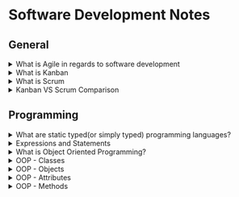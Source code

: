 # Software Development Notes

## General

<details>
    <summary>
        What is Agile in regards to software development
    </summary>
    <br>
    <blockquote>
        <p>
            <h5>
                <b>Summary:</b>
            </h5>
            Agile is a structured and iterative approach to project management and product development. It recognizes the volatility of product development, and provides a methodology for self-organizing teams to respond to change without going off the rails.
        </p>
        <br>
        <p>
            <h5>
                <b>More Information:</b>
            </h5>
            <h6>
                [<a href="https://www.atlassian.com/agile/kanban/kanban-vs-scrum">Atlassian</a>]
            </h6>
        </p>
        <p>
            When it comes to implementing <b>Agile</b> and <b>DevOps</b>, <b>kanban</b> and <b>scrum</b> provide different ways to do so.
        </P>
        <p>
            It's easy to point out the differences between scrum practices and kanban practices, but that's just at the <b>surface level</b>. 
            While the practices differ, the principles are largely the same. Both frameworks will help you build better products (and services) with fewer headaches. 
        </p>
        <p>
            <b>Agile</b> is a structured and iterative approach to project management and product development. It recognizes the volatility of product development, and provides a methodology for self-organizing teams to respond to change without going off the rails. 
        </p>
    </blockquote>
</details>

<details>
    <summary>
        What is Kanban
    </summary>
    <br>
    <blockquote>
        <p>
            <b>Kanban</b> is all about visualizing your work, limiting work in progress, and maximizing efficiency (or flow). Kanban teams focus on <b>reducing the time</b> a project takes (or user story) from start to finish. They do this by using a kanban board and continuously improving their flow of work. 
        </p>
        <p>
            Kanban helps visualize your work, limit work-in-progress (WIP) and quickly move work from "Doing" to "Done.".
            Kanban is great for teams that have lots of incoming requests that vary in priority and size. Whereas scrum processes require high control over what is in scope, kanban let’s you go with the flow. Let’s take a look at the same five considerations to help you decide.  
        </p>
        <p>
            <b>
                Kanban cadence
            </b>
            Kanban is based on a continuous workflow structure that keeps teams nimble and ready to adapt to changing priorities. Work items—represented by cards— are organized on a kanban board where they flow from one stage of the workflow(column) to the next. Common workflow stages are To Do, In Progress, In Review, Blocked, and Done. But that’s boring.
            The best part of kanban is making custom columns for how your team works. My team ships content, so our columns(simplified) go from Backlog, to Prioritized, to Outlines Ready, to Writing, Designing, Technical Review, and Shipped. Our board helped us learn that we ship about one piece of content per week, and where our bottlenecks are (looking at the Technical Review!).
        </p>
        <p>
            <b>
                Release methodology
            </b>
            In kanban, updates are released whenever they are ready, without a regular schedule or predetermined due dates.
            In theory, kanban does not prescribe a fixed time to deliver a task. If the task gets completed earlier (or later), it can be released as needed without having to wait for a release milestone like sprint review. 
        </p>
        <p>
            <b>
                Kanban roles
            </b>
            The whole team owns the kanban board. Some teams enlist an agile coach but, unlike scrum, there is no single “kanban master” who keeps everything running smoothly. It’s the collective responsibility of the entire team to collaborate on and deliver the tasks on the board.
        </p>
        <p>
            <b>
                Key metrics
            </b>
            Lead time and cycle time are important metrics for kanban teams. The deal with the average amount of time that it takes for a task to move from start to finish. Improving cycle times indicates the success of kanban teams.
            The Cumulative Flow Diagram (CFD) is another analytical tool used by kanban teams to understand the number of work items in each state. CFDs help identify specific bottlenecks that need to be resolved for better throughput.
            Another way to deal with bottlenecks is through Work In Progress (WIP) limits. A WIP limit caps the number of cards that can be in any one column at one time. When you reach your WIP limit, a tool like Jira Software caps that column, and the team swarms on those items to move them forward.
        </p>
        <p>
            <b>
                Change philosophy
            </b>
            A kanban workflow can change at any time. New work items can get added to the backlog and existing cards can get blocked or removed based on prioritization. Also, if the team capacity changes, WIP limit can be recalibrated and work items adjusted accordingly. It’s all about being flexible in kanban.
        </p>
    </blockquote>
</details>

<details>
    <summary>
        What is Scrum
    </summary>
    <br>
    <blockquote>
        <p>
            <b>Scrum</b> teams commit to completing an increment of work, which is potentially shippable, through set intervals called sprints. Their goal is to create learning loops to quickly gather and integrate customer feedback. Scrum teams <b>adopt specific roles, create special artifacts, and hold regular ceremonies</b> to keep things moving forward. Scrum is best defined in <b>The Scrum Guide</b>.
        </p>
        <p>
            With scrum, your team promises to ship some valuable increment of work by the end of each sprint. Scrum is built on empiricism, focusing on small increments of work that will help you learn from your customers and better inform what you do next. Here's how it breaks down: 
        </p>
        <p>
            <b>
                Scrum cadence:
            </b>
            Scrum moves fast, with sprints that usually last between one to four weeks, which have clear start and finish dates. The short time frame forces complex tasks to be split into smaller stories and help your team learn quickly. A key question is this: Can your team ship useable code that fast?
            Sprints are punctuated by sprint planning, sprint review, and retrospective meetings and peppered with daily scrum (standup) meetings. These scrum ceremonies are lightweight and run on a continuous basis.
        </p>
        <p>
            <b>
                Scrum roles:
            </b>
            Scrum has three clearly defined roles.
            <ul>
                <li>
                    The product owner advocates for the customer, manages the product backlog, and helps prioritize the work done by the development team.
                </li>
                <li>
                    The scrum master helps the team stay grounded in the scrum principles.
                </li>
                <li>
                    The development team chooses the work to be done, delivers increments, and demonstrates collective accountability.
                </li>
            </ul>  
            Who manages the scrum team? Well, nobody. Scrum teams are self-organizing and everyone is equal, despite having different responsibilities. The team is united by the goal of shipping value to customers.
        </p>
        <p>
            <b>
                Common metrics:
            </b>
            Scrum metrics are data points scrum teams can use to improve efficiency and effectiveness. They can inform decision-making and help teams become more efficient in planning and execution. During the sprint planning phase, teams can use metrics such as sprint goals, team velocity, team capacity, and type of work. During stand-ups, teams can also benefit from measuring progress towards sprint goals, reviewing a sprint burndown, understanding workload distribution, and more.
        </p>
        <p>
            <b>
                Change philosophy:
            </b>
            Teams strive to understand how much they can accomplish within their sprint time boundaries. They commit to its delivery within a sprint. However, scrum teams can receive customer feedback that encourages them to pivot and change the sprint to deliver the most customer value. During the sprint retrospective, scrum teams should discuss how to limit change in the future, as changes put the potentially shippable increment at risk. If a team frequently changes scope mid-sprint, it may signify work was selected that isn’t adequately understood. It could also mean the team has operational/unplannable work that interferes with the plan.
        </p>
    </blockquote>
</details>

<details>
    <summary>
        Kanban VS Scrum Comparison
    </summary>
    <br>
    <blockquote>
    <p>
        <ul>
            <li>
                Kanban is continuous, fluid and visualized process whereas Scrum is short and structured, where work is shipped during fixed intervals known as sprints.
            </li>
            <li>
                Kanban is less structured compared to other frameworks like Scrum.
            </li>
            <li>
                Kanban is more visualized way of managing the development process
            </li>
            <li>
                Kanban has fewer meetings and formal roles compared to other frameworks like Scrum.
            </li>
            <li>
                Scrum is suggested for larger team for better management, while Kanban is suggested for smalled developer teams.
            </li>
        </ul>
    </p>
    </blockquote>
</details>

## Programming

<details>
    <summary>
        What are static typed(or simply typed) programming languages?
    </summary>
    <br>
    <blockquote>
        <p>
            In static typed languages the variable type is know at compilation time instead of run time.
        </p>
        <p>
            Some examples of static programming languages:
        </p>
        <ul>
            <li>
                C
            </li>
            <li>
                C++
            </li>
            <li>
                Java
            </li>
        </ul>
    </blockquote>
</details>

<details>
    <summary>
        Expressions and Statements
    </summary>
    <br>
    <blockquote>
        <p>
            Expressions
        </p>
        <p>
            An expression is anything that results in a value(even if the value is None). Basically, any sequence of literals so, you can say that a string, integer, list, etc. are all expressions.
        </p>
        <p>
            Statements
        </p>
        <p>
            Statements are instructions executed by the interpreter like variable assignments, for loops and conditionals (if-else).
        </p>
    </blockquote>
</details>

<details>
    <summary>
        What is Object Oriented Programming?
    </summary>
    <br>
    <blockquote>
        <p>
            Object-Oriented Programming (OOP) is a programming paradigm in computer science that relies on the concept of classes and objects.It is used to structure a software program into simple, reusable pieces of code blueprints (usually called classes), which are used to create individual instances of objects. There are many object-oriented programming languages, including JavaScript, C++, Java, and Python.
        </p>
        <p>
            A class is an abstract blueprint that creates more specific, concrete objects. Classes often represent broad categories, like Car or Dog that share attributes. These classes define what attributes an instance of this type will have, like color, but not the value of those attributes for a specific object.
        </p>
        <p>
            Classes can also contain functions called methods that are available only to objects of that type. These functions are defined within the class and perform some action helpful to that specific object type.
        </p>
        <p>
            Class templates are used as a blueprint to create individual objects. These represent specific examples of the abstract class, like myCar or goldenRetriever. Each object can have unique values to the properties defined in the class.
        </p>
        <p>
            Benefits of OOP for software engineering
        </p>
        <p>
            <ul>
                <li>
                    OOP models complex things as reproducible, simple structures.
                </li>
                <li>
                    Reusable, OPP objects can be used across programs.
                </li>
                <li>
                    Polymorphism allows for class-specific behaviour.
                </li>
                <li>
                    Easier to debug, classes often contain all applicable information to them.
                </li>
                <li>
                    Securely protects sensitive information through encapsulation.
                </li>
            </ul>
        </p>
        <details>
            <summary>
                Source
            </summary>
            <blockquote>
                <a href="https://www.educative.io/blog/object-oriented-programming">educative.io - Object Oriented Programming</a>
            </blockquote>
        </details>
    </blockquote>
</details>

<details>
    <summary>
        OOP - Classes
    </summary>
    <blockquote>
        <p>
            In a nutshell, classes are essentially user-defined data types. Classes are where we create a blueprint for the structure of methods and attributes. Individual objects are instantiated from this blueprint.
        </p>    
        <p>
            Classes contain fields for attributes and methods for behaviors. In our Dog class example, attributes include name & birthday, while methods include bark() and updateAttendance().
        </p>
    </blockquote>
</details>

<details>
    <summary>
        OOP - Objects
    </summary>
    <blockquote>
        <p>
            Objects are, unsurprisingly, a huge part of OOP! Objects are instances of a class created with specific data.
        </p>    
    </blockquote>
</details>

<details>
    <summary>
        OOP - Attributes
    </summary>
    <blockquote>
        <p>
            Attributes are the information that is stored. Attributes are defined in the Class template. When objects are instantiated, individual objects contain data stored in the Attributes field.
        </p>    
        <p>
            The state of an object is defined by the data in the object’s attributes fields. For example, a puppy and a dog might be treated differently at a pet camp. The birthday could define the state of an object and allow the software to handle dogs of different ages differently.
        </p>
    </blockquote>
</details>

<details>
    <summary>
        OOP - Methods
    </summary>
    <blockquote>
        <p>
            Methods represent behaviors. Methods perform actions; methods might return information about an object or update an object’s data. The method’s code is defined in the class definition.
        </p>    
        <p>
            When individual objects are instantiated, these objects can call the methods defined in the class. In the code snippet below, the bark method is defined in the Dog class, and the bark() method is called on the Rufus object.
        </p>
    </blockquote>
</details>